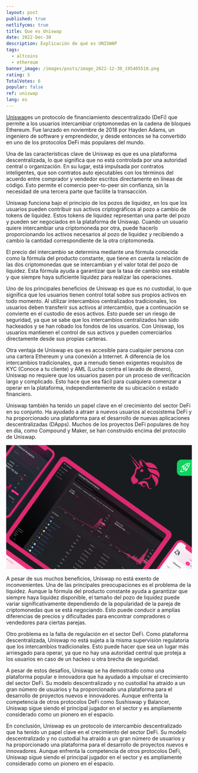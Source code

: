 ```yaml
---
layout: post
published: true
netlifycms: true
title: Que es Uniswap
date: 2022-Dec-30
description: Explicación de qué es UNISWAP
tags:
  - altcoins
  - ethereum
banner_image: /images/posts/image_2022-12-30_195405518.png
rating: 5
TotalVotes: 6
popular: false
ref: uniswap
lang: es
---
```

[Uniswap](https://app.uniswap.org/)es un protocolo de financiamiento descentralizado (DeFi) que permite a los usuarios intercambiar criptomonedas en la cadena de bloques Ethereum. Fue lanzado en noviembre de 2018 por Hayden Adams, un ingeniero de software y emprendedor, y desde entonces se ha convertido en uno de los protocolos DeFi más populares del mundo.

Una de las características clave de Uniswap es que es una plataforma descentralizada, lo que significa que no está controlada por una autoridad central o organización. En su lugar, está impulsada por contratos inteligentes, que son contratos auto ejecutables con los términos del acuerdo entre comprador y vendedor escritos directamente en líneas de código. Esto permite el comercio peer-to-peer sin confianza, sin la necesidad de una tercera parte que facilite la transacción.

Uniswap funciona bajo el principio de los pozos de liquidez, en los que los usuarios pueden contribuir sus activos criptográficos al pozo a cambio de tokens de liquidez. Estos tokens de liquidez representan una parte del pozo y pueden ser negociados en la plataforma de Uniswap. Cuando un usuario quiere intercambiar una criptomoneda por otra, puede hacerlo proporcionando los activos necesarios al pozo de liquidez y recibiendo a cambio la cantidad correspondiente de la otra criptomoneda.

El precio del intercambio se determina mediante una fórmula conocida como la fórmula del producto constante, que tiene en cuenta la relación de las dos criptomonedas que se intercambian y el valor total del pozo de liquidez. Esta fórmula ayuda a garantizar que la tasa de cambio sea estable y que siempre haya suficiente liquidez para realizar las operaciones.

Uno de los principales beneficios de Uniswap es que es no custodial, lo que significa que los usuarios tienen control total sobre sus propios activos en todo momento. Al utilizar intercambios centralizados tradicionales, los usuarios deben transferir sus activos al intercambio, que a continuación se convierte en el custodio de esos activos. Esto puede ser un riesgo de seguridad, ya que se sabe que los intercambios centralizados han sido hackeados y se han robado los fondos de los usuarios. Con Uniswap, los usuarios mantienen el control de sus activos y pueden comerciarlos directamente desde sus propias carteras.

Otra ventaja de Uniswap es que es accesible para cualquier persona con una cartera Ethereum y una conexión a Internet. A diferencia de los intercambios tradicionales, que a menudo tienen exigentes requisitos de KYC (Conoce a tu cliente) y AML (Lucha contra el lavado de dinero), Uniswap no requiere que los usuarios pasen por un proceso de verificación largo y complicado. Esto hace que sea fácil para cualquiera comenzar a operar en la plataforma, independientemente de su ubicación o estado financiero.

Uniswap también ha tenido un papel clave en el crecimiento del sector DeFi en su conjunto. Ha ayudado a atraer a nuevos usuarios al ecosistema DeFi y ha proporcionado una plataforma para el desarrollo de nuevas aplicaciones descentralizadas (DApps). Muchos de los proyectos DeFi populares de hoy en día, como Compound y Maker, se han construido encima del protocolo de Uniswap.

![uniswap dashboard](/images/posts/image_2022-12-30_195523024.png "uniswap dashboard")

A pesar de sus muchos beneficios, Uniswap no está exento de inconvenientes. Una de las principales preocupaciones es el problema de la liquidez. Aunque la fórmula del producto constante ayuda a garantizar que siempre haya liquidez disponible, el tamaño del pozo de liquidez puede variar significativamente dependiendo de la popularidad de la pareja de criptomonedas que se está negociando. Esto puede conducir a amplias diferencias de precios y dificultades para encontrar compradores o vendedores para ciertas parejas.

Otro problema es la falta de regulación en el sector DeFi. Como plataforma descentralizada, Uniswap no está sujeta a la misma supervisión regulatoria que los intercambios tradicionales. Esto puede hacer que sea un lugar más arriesgado para operar, ya que no hay una autoridad central que proteja a los usuarios en caso de un hackeo u otra brecha de seguridad.

A pesar de estos desafíos, Uniswap se ha demostrado como una plataforma popular e innovadora que ha ayudado a impulsar el crecimiento del sector DeFi. Su modelo descentralizado y no custodial ha atraído a un gran número de usuarios y ha proporcionado una plataforma para el desarrollo de proyectos nuevos e innovadores. Aunque enfrenta la competencia de otros protocolos DeFi como Sushiswap y Balancer, Uniswap sigue siendo el principal jugador en el sector y es ampliamente considerado como un pionero en el espacio.

En conclusión, Uniswap es un protocolo de intercambio descentralizado que ha tenido un papel clave en el crecimiento del sector DeFi. Su modelo descentralizado y no custodial ha atraído a un gran número de usuarios y ha proporcionado una plataforma para el desarrollo de proyectos nuevos e innovadores. Aunque enfrenta la competencia de otros protocolos DeFi, Uniswap sigue siendo el principal jugador en el sector y es ampliamente considerado como un pionero en el espacio.